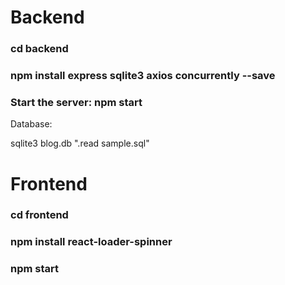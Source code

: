 # Backend

### cd backend

### npm install express sqlite3 axios concurrently --save

### Start the server: npm start

Database:

sqlite3 blog.db ".read sample.sql"

# Frontend

### cd frontend

### npm install react-loader-spinner

### npm start
